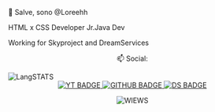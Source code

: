 👋 Salve, sono @Loreehh

HTML x CSS Developer 
Jr.Java Dev

Working for Skyproject and DreamServices


<div class="social text" align="center">
  
  📫 Social:

</div>

<img src="https://github-readme-stats.vercel.app/api/top-langs/?username=Loreehh" alt="LangSTATS"> 

<div class="badges" align="center">
  
<a href="youtube.com">
  <img src="https://img.shields.io/badge/youtube-red?logo=youtube&logoColor=white&style=for-the-badg" alt="YT BADGE">
</a>

<a href="https://github.com/Loreehh">
  <img src="https://img.shields.io/badge/github-black?logo=github&logoColor=white&style=for-the-badg" alt="GITHUB BADGE">
</a>

<a href="https://dsc.gg/loreehsupport">
  <img src="https://img.shields.io/badge/discord-darkcyan?logo=discord&logoColor=white&style=for-the-badg" alt="DS BADGE">
</a>

<a href="https://github-readme-stats.vercel.app/api/top-langs/?username=Loreeh_&size_weight=0.5&count_weight=0.5 "></a>

</div>

<div class="badge" align="center">
  
  <img src="https://komarev.com/ghpvc/?username=Loreehh&style=flat-square&color=blue" alt="WIEWS"/>
  
</div>



<!---
Loreehh/ReadMe
--->
